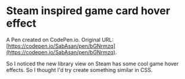 # Steam inspired game card hover effect

A Pen created on CodePen.io. Original URL: [https://codepen.io/SabAsan/pen/bGNrmzq](https://codepen.io/SabAsan/pen/bGNrmzq).

So I noticed the new  library view on Steam has some cool game hover effects. So I thought I'd try create something similar in CSS.